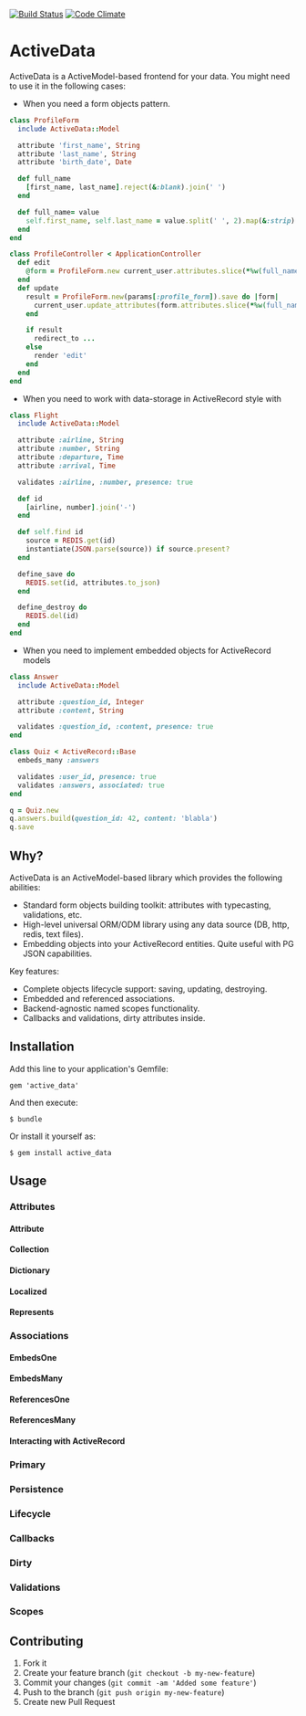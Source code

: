 [![Build Status](https://travis-ci.org/pyromaniac/active_data.png?branch=master)](https://travis-ci.org/pyromaniac/active_data)
[![Code Climate](https://codeclimate.com/github/pyromaniac/active_data.png)](https://codeclimate.com/github/pyromaniac/active_data)

# ActiveData

ActiveData is a ActiveModel-based frontend for your data. You might need to use it in the following cases:

* When you need a form objects pattern.

```ruby
class ProfileForm
  include ActiveData::Model

  attribute 'first_name', String
  attribute 'last_name', String
  attribute 'birth_date', Date

  def full_name
    [first_name, last_name].reject(&:blank).join(' ')
  end

  def full_name= value
    self.first_name, self.last_name = value.split(' ', 2).map(&:strip)
  end
end

class ProfileController < ApplicationController
  def edit
    @form = ProfileForm.new current_user.attributes.slice(*%w(full_name birth_date))
  end
  def update
    result = ProfileForm.new(params[:profile_form]).save do |form|
      current_user.update_attributes(form.attributes.slice(*%w(full_name birth_date)))
    end

    if result
      redirect_to ...
    else
      render 'edit'
    end
  end
end
```

* When you need to work with data-storage in ActiveRecord style with

```ruby
class Flight
  include ActiveData::Model

  attribute :airline, String
  attribute :number, String
  attribute :departure, Time
  attribute :arrival, Time

  validates :airline, :number, presence: true

  def id
    [airline, number].join('-')
  end

  def self.find id
    source = REDIS.get(id)
    instantiate(JSON.parse(source)) if source.present?
  end

  define_save do
    REDIS.set(id, attributes.to_json)
  end

  define_destroy do
    REDIS.del(id)
  end
end
```

* When you need to implement embedded objects for ActiveRecord models

```ruby
class Answer
  include ActiveData::Model

  attribute :question_id, Integer
  attribute :content, String

  validates :question_id, :content, presence: true
end

class Quiz < ActiveRecord::Base
  embeds_many :answers

  validates :user_id, presence: true
  validates :answers, associated: true
end

q = Quiz.new
q.answers.build(question_id: 42, content: 'blabla')
q.save
```

## Why?

ActiveData is an ActiveModel-based library which provides the following abilities:

  * Standard form objects building toolkit: attributes with typecasting, validations, etc.
  * High-level universal ORM/ODM library using any data source (DB, http, redis, text files).
  * Embedding objects into your ActiveRecord entities. Quite useful with PG JSON capabilities.

Key features:

  * Complete objects lifecycle support: saving, updating, destroying.
  * Embedded and referenced associations.
  * Backend-agnostic named scopes functionality.
  * Callbacks and validations, dirty attributes inside.

## Installation

Add this line to your application's Gemfile:

    gem 'active_data'

And then execute:

    $ bundle

Or install it yourself as:

    $ gem install active_data

## Usage

### Attributes

#### Attribute
#### Collection
#### Dictionary
#### Localized
#### Represents

### Associations

#### EmbedsOne
#### EmbedsMany
#### ReferencesOne
#### ReferencesMany
#### Interacting with ActiveRecord

### Primary

### Persistence

### Lifecycle

### Callbacks

### Dirty

### Validations

### Scopes

## Contributing

1. Fork it
2. Create your feature branch (`git checkout -b my-new-feature`)
3. Commit your changes (`git commit -am 'Added some feature'`)
4. Push to the branch (`git push origin my-new-feature`)
5. Create new Pull Request
